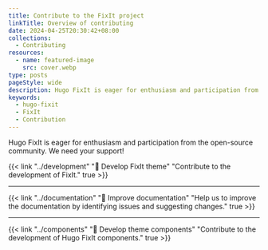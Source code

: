 ```yaml
---
title: Contribute to the FixIt project
linkTitle: Overview of contributing
date: 2024-04-25T20:30:42+08:00
collections:
  - Contributing
resources:
  - name: featured-image
    src: cover.webp
type: posts
pageStyle: wide
description: Hugo FixIt is eager for enthusiasm and participation from the open-source community. We need your support!
keywords: 
  - hugo-fixit
  - FixIt
  - Contribution
---
```


Hugo FixIt is eager for enthusiasm and participation from the open-source community. We need your support!

<!--more-->

{{< link "../development" "🔧 Develop FixIt theme" "Contribute to the development of FixIt." true >}}

---

{{< link "../documentation" "📝 Improve documentation" "Help us to improve the documentation by identifying issues and suggesting changes." true >}}

---

{{< link "../components" "🧩 Develop theme components" "Contribute to the development of Hugo FixIt components." true >}}
